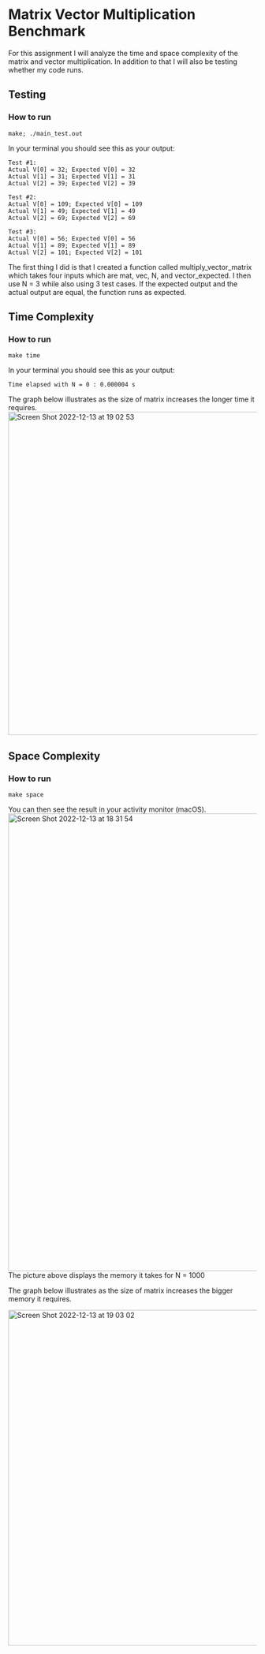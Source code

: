 # Matrix Vector Multiplication Benchmark
For this assignment I will analyze the time and space complexity of the matrix and vector multiplication. In addition to that I will also be testing whether my code runs.

## Testing
### How to run
```
make; ./main_test.out
```
In your terminal you should see this as your output:
```
Test #1:
Actual V[0] = 32; Expected V[0] = 32
Actual V[1] = 31; Expected V[1] = 31
Actual V[2] = 39; Expected V[2] = 39

Test #2:
Actual V[0] = 109; Expected V[0] = 109
Actual V[1] = 49; Expected V[1] = 49
Actual V[2] = 69; Expected V[2] = 69

Test #3:
Actual V[0] = 56; Expected V[0] = 56
Actual V[1] = 89; Expected V[1] = 89
Actual V[2] = 101; Expected V[2] = 101
```
The first thing I did is that I created a function called multiply_vector_matrix which takes four inputs which are mat, vec, N, and vector_expected.
I then use N = 3 while also using 3 test cases. If the expected output and the actual output are equal, the function runs as expected.

## Time Complexity
### How to run
```
make time
```
In your terminal you should see this as your output:
```
Time elapsed with N = 0 : 0.000004 s
```
The graph below illustrates as the size of matrix increases the longer time it requires.
<img width="656" alt="Screen Shot 2022-12-13 at 19 02 53" src="https://user-images.githubusercontent.com/114371692/207312916-95a388d0-3baa-4c77-b31f-6cb273564105.png">


## Space Complexity
### How to run
```
make space
```
You can then see the result in your activity monitor (macOS).
<img width="928" alt="Screen Shot 2022-12-13 at 18 31 54" src="https://user-images.githubusercontent.com/114371692/207307066-e8de819e-aeb7-423b-8097-d5c246b9d36e.png">
The picture above displays the memory it takes for N = 1000

The graph below illustrates as the size of matrix increases the bigger memory it requires.

<img width="681" alt="Screen Shot 2022-12-13 at 19 03 02" src="https://user-images.githubusercontent.com/114371692/207312941-b6b5c53d-25a8-4cf9-bc05-32f094e628a0.png">

